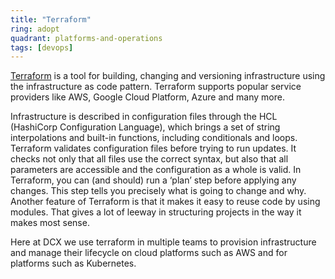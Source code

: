 ```yaml
---
title: "Terraform"
ring: adopt
quadrant: platforms-and-operations
tags: [devops]
---
```


[Terraform](https://www.terraform.io/) is a tool for building, changing and versioning infrastructure using the infrastructure as code pattern.
Terraform supports popular service providers like AWS, Google Cloud Platform, Azure and many more.

Infrastructure is described in configuration files through the HCL (HashiCorp Configuration Language), which brings a set of string interpolations and built-in functions,
including conditionals and loops. Terraform validates configuration files before trying to run updates. It checks not only that all files use the correct syntax,
but also that all parameters are accessible and the configuration as a whole is valid. In Terraform, you can (and should) run a ‘plan’ step before applying any changes.
This step tells you precisely what is going to change and why.
Another feature of Terraform is that it makes it easy to reuse code by using modules. That gives a lot of leeway in structuring projects in the way it makes most sense.

Here at DCX we use terraform in multiple teams to provision infrastructure and manage their lifecycle on cloud platforms such as AWS and for platforms such as Kubernetes.
